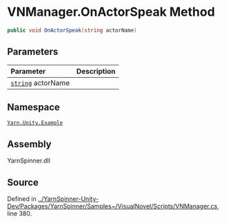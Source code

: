 <!-- This file was generated by a tool. Do not edit this file by hand. -->

# VNManager.OnActorSpeak Method


```csharp
public void OnActorSpeak(string actorName)
```

## Parameters
|Parameter|Description|
|:---|:---|
|[`string`](https://docs.microsoft.com/dotnet/api/System.String) actorName||


## Namespace
[`Yarn.Unity.Example`](/api/csharp/yarn.unity.example/README.md)

## Assembly
YarnSpinner.dll

## Source
Defined in [../YarnSpinner-Unity-Dev/Packages/YarnSpinner/Samples~/VisualNovel/Scripts/VNManager.cs](https://github.com/YarnSpinnerTool/YarnSpinner-Unity//blob/develop/Samples~/VisualNovel/Scripts/VNManager.cs#L380), line 380.
